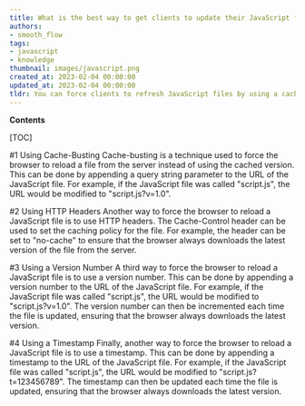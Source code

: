 ```yaml
---
title: What is the best way to get clients to update their JavaScript files?
authors:
- smooth_flow
tags:
- javascript
- knowledge
thumbnail: images/javascript.png
created_at: 2023-02-04 00:00:00
updated_at: 2023-02-04 00:00:00
tldr: You can force clients to refresh JavaScript files by using a cache-busting query string parameter.
---
```


**Contents**

[TOC]

#1 Using Cache-Busting
Cache-busting is a technique used to force the browser to reload a file from the server instead of using the cached version. This can be done by appending a query string parameter to the URL of the JavaScript file. For example, if the JavaScript file was called "script.js", the URL would be modified to "script.js?v=1.0".

#2 Using HTTP Headers
Another way to force the browser to reload a JavaScript file is to use HTTP headers. The Cache-Control header can be used to set the caching policy for the file. For example, the header can be set to "no-cache" to ensure that the browser always downloads the latest version of the file from the server.

#3 Using a Version Number
A third way to force the browser to reload a JavaScript file is to use a version number. This can be done by appending a version number to the URL of the JavaScript file. For example, if the JavaScript file was called "script.js", the URL would be modified to "script.js?v=1.0". The version number can then be incremented each time the file is updated, ensuring that the browser always downloads the latest version.

#4 Using a Timestamp
Finally, another way to force the browser to reload a JavaScript file is to use a timestamp. This can be done by appending a timestamp to the URL of the JavaScript file. For example, if the JavaScript file was called "script.js", the URL would be modified to "script.js?t=123456789". The timestamp can then be updated each time the file is updated, ensuring that the browser always downloads the latest version.
